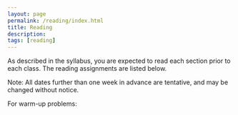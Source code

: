 ```yaml
---
layout: page
permalink: /reading/index.html
title: Reading
description: 
tags: [reading]
---
```



As described in the syllabus, you are expected to read each section prior to each class. The reading assignments are listed below. 

Note: All dates further than one week in advance are tentative, and may be changed without notice. 

For warm-up problems:



